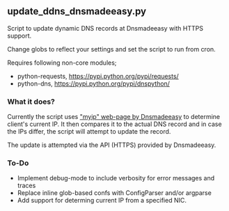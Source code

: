 ## update_ddns_dnsmadeeasy.py

Script to update dynamic DNS records at Dnsmadeeasy with HTTPS support.

Change globs to reflect your settings and set the script to run from cron.

Requires following non-core modules;
  * python-requests, https://pypi.python.org/pypi/requests/
  * python-dns, https://pypi.python.org/pypi/dnspython/

### What it does?

Currently the script uses ["myip" web-page by Dnsmadeeasy](http://www.dnsmadeeasy.com/myip.jsp)
to determine client's current IP. It then compares it to the actual DNS record and in case
the IPs differ, the script will attempt to update the record. 

The update is attempted via the API (HTTPS) provided by Dnsmadeeasy.

### To-Do
  * Implement debug-mode to include verbosity for error messages and traces
  * Replace inline glob-based confs with ConfigParser and/or argparse
  * Add support for determing current IP from a specified NIC.
